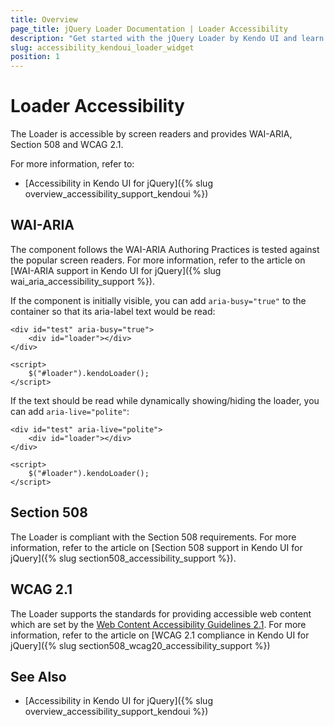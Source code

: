 ```yaml
---
title: Overview
page_title: jQuery Loader Documentation | Loader Accessibility
description: "Get started with the jQuery Loader by Kendo UI and learn about its accessibility support for WAI-ARIA, Section 508, and WCAG 2.1."
slug: accessibility_kendoui_loader_widget
position: 1
---
```


# Loader Accessibility

The Loader is accessible by screen readers and provides WAI-ARIA, Section 508 and WCAG 2.1.

For more information, refer to:
* [Accessibility in Kendo UI for jQuery]({% slug overview_accessibility_support_kendoui %})

## WAI-ARIA

The component follows the WAI-ARIA Authoring Practices is tested against the popular screen readers. For more information, refer to the article on [WAI-ARIA support in Kendo UI for jQuery]({% slug wai_aria_accessibility_support %}).

If the component is initially visible, you can add `aria-busy="true"` to the container so that its aria-label text would be read:

```dojo
<div id="test" aria-busy="true">
    <div id="loader"></div>
</div>
 
<script>
    $("#loader").kendoLoader();
</script>
```

If the text should be read while dynamically showing/hiding the loader, you can add `aria-live="polite"`:

```dojo
<div id="test" aria-live="polite">
    <div id="loader"></div>
</div>
 
<script>
    $("#loader").kendoLoader();
</script>
```

## Section 508

The Loader is compliant with the Section 508 requirements. For more information, refer to the article on [Section 508 support in Kendo UI for jQuery]({% slug section508_accessibility_support %}).

## WCAG 2.1

The Loader supports the standards for providing accessible web content which are set by the [Web Content Accessibility Guidelines 2.1](https://www.w3.org/TR/WCAG/). For more information, refer to the article on [WCAG 2.1 compliance in Kendo UI for jQuery]({% slug section508_wcag20_accessibility_support %})

##

## See Also

* [Accessibility in Kendo UI for jQuery]({% slug overview_accessibility_support_kendoui %})
